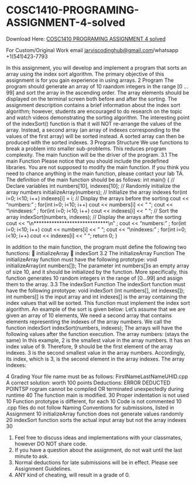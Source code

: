 # COSC1410-PROGRAMING-ASSIGNMENT-4-solved

Download Here: [COSC1410 PROGRAMING ASSIGNMENT 4 solved](https://jarviscodinghub.com/assignment/programing-assignment-4-solution/)

For Custom/Original Work email jarviscodinghub@gmail.com/whatsapp +1(541)423-7793

 In this assignment, you will develop and implement a program that sorts an array using the index sort algorithm. The primary objective of this assignment is for you gain experience in using arrays. 2 Program The program should generate an array of 10 raandom integers in the range [0 … 99] and sort the array in the ascending order. The array elements should be displayed on the terminal screen both before and after the sorting. The assignment description contains a brief information about the index sort algorithm; however, students are encouraged to do research on the topic and watch videos demonstrating the sorting algorithm. The interesting point of the indexSort() function is that it will NOT re-arrange the values of the array. Instead, a second array (an array of indexes corresponding to the values of the first array) will be sorted instead. A sorted array can then be produced with the sorted indexes. 3 Program Structure We use functions to break a problem into smaller sub-problems. This reduces program complexity. The main function will be the driver of the program. 3.1 The main Function Please notice that you should include the predefined libraries. You are not supposed to modify the main function. If you think you need to chance anything in the main function, please contact your lab TA. The definition of the main function should be as follows: int main() { // Declare variables int numbers[10], indexes[10]; // Randomly initialize the array numbers initializeArray(numbers); // Initialize the array indexes for(int i=0; i<10; i++) indexes[i] = i; // Display the arrays before the sorting cout << “numbers:” ; for(int i=0; i<10; i++) cout << numbers[i] << ” “; cout << “\nindexes:” ; for(int i=0; i<10; i++) cout << indexes[i] << ” “; // Sort the array indexSort(numbers, indexes); // Display the arrays after the sorting cout << “\n*****************************\n” ; cout << “numbers:” ; for(int i=0; i<10; i++) cout << numbers[i] << ” “; cout << “\nindexes:” ; for(int i=0; i<10; i++) cout << indexes[i] << ” “; return 0; }

In addition to the main function, the program must define the following two functions:  initializeArray  indexSort
3.2 The initializeArray Function The initializeArray function must have the following prototype:
void initializeArray(int numbers[]);
The parameter int numbers[]is an empty array of size 10, and it should be initialized by the function. More specifically, this function generates 10 random integers in the range of [0…99] and assign them to the array. 3.3 The indexSort Function The indexSort function must have the following prototype:
void indexSort (int numbers[], int indexes[]);
int numbers[] is the input array and int indexes[] is the array containing the index values that will be sorted. This function must implement the index sort algorithm. An example of the sort is given below:
Let’s assume that we are given an array of 10 elements,
We need a second array that contains elements representing the indexes of the array numbers.
We call the function indexSort
indexSort(numbers, indexes);
The arrays will have the following values after the function execution.
The array numbers: (stays the same)
In this example, 2 is the smallest value in the array numbers. It has an index value of 9. Therefore, 9 should be the first element of the array indexes. 3 is the second smallest value in the array numbers. Accordingly, its index, which is 3, is the second element in the array indexes.
The array indexes:

4 Grading
Your file name must be as follows: FirstNameLastNameUHID.cpp
A correct solution: worth 100 points
Deductions:
ERROR DEDUCTED POINTSP rogram cannot be compiled OR terminated unexpectedly during runtime 40 The function main is modified. 30 Proper indentation is not used 10 Function prototype is different, for each 10 Code is not commented 10 .cpp files do not follow Naming Conventions for submissions, listed in Assignment 10 initializeArray function does not generate values randomly 20 indexSort function sorts the actual input array but not the array indexes 30
1. Feel free to discuss ideas and implementations with your classmates, however DO NOT share code.
2. If you have a question about the assignment, do not wait until the last minute to ask.
3. Normal deductions for late submissions will be in effect. Please see Assignment Guidelines.
4. ANY kind of cheating, will result in a grade of 0.
